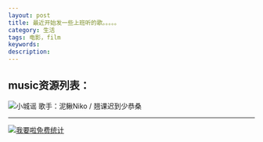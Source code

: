 ```yaml
---
layout: post
title: 最近开始发一些上班听的歌。。。。。
category: 生活
tags: 电影，film
keywords: 
description:
---
```


## music资源列表：

![小城谣 歌手：泥鳅Niko / 翘课迟到少恭桑](http://music.163.com/#/song?id=411356221)




---

<script language="javascript" type="text/javascript" src="//js.users.51.la/19176892.js"></script>
<noscript><a href="//www.51.la/?19176892" target="_blank"><img alt="&#x6211;&#x8981;&#x5566;&#x514D;&#x8D39;&#x7EDF;&#x8BA1;" src="//img.users.51.la/19176892.asp" style="border:none" /></a></noscript>
